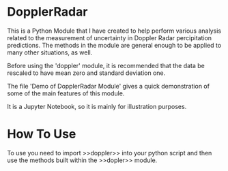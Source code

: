 # DopplerRadar
This is a Python Module that I have created to help perform various analysis related to the measurement of uncertainty in Doppler Radar percipitation predictions. The methods in the module are general enough to be applied to many other situations, as well. 

Before using the 'doppler' module, it is recommended that the data be rescaled to have mean zero and standard deviation one. 


The file 'Demo of DopplerRadar Module' gives a quick demonstration of some of the main features of this module. 

It is a Jupyter Notebook, so it is mainly for illustration purposes. 


# How To Use

To use you need to import >>doppler>> into your python script and then use the methods built within the >>dopler>> module. 

